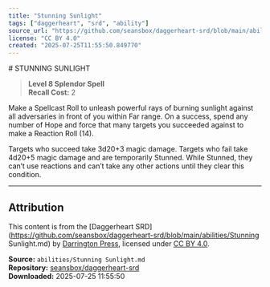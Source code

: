 ```yaml
---
title: "Stunning Sunlight"
tags: ["daggerheart", "srd", "ability"]
source_url: "https://github.com/seansbox/daggerheart-srd/blob/main/abilities/Stunning Sunlight.md"
license: "CC BY 4.0"
created: "2025-07-25T11:55:50.849770"
---
```


﻿# STUNNING SUNLIGHT

> **Level 8 Splendor Spell**  
> **Recall Cost:** 2

Make a Spellcast Roll to unleash powerful rays of burning sunlight against all adversaries in front of you within Far range. On a success, spend any number of Hope and force that many targets you succeeded against to make a Reaction Roll (14).

Targets who succeed take 3d20+3 magic damage. Targets who fail take 4d20+5 magic damage and are temporarily Stunned. While Stunned, they can’t use reactions and can’t take any other actions until they clear this condition.

---

## Attribution

This content is from the [Daggerheart SRD](https://github.com/seansbox/daggerheart-srd/blob/main/abilities/Stunning Sunlight.md) by [Darrington Press](https://darringtonpress.com/), licensed under [CC BY 4.0](https://creativecommons.org/licenses/by/4.0/).

**Source:** `abilities/Stunning Sunlight.md`  
**Repository:** [seansbox/daggerheart-srd](https://github.com/seansbox/daggerheart-srd)  
**Downloaded:** 2025-07-25 11:55:50

